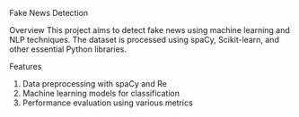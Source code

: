 Fake News Detection

Overview
This project aims to detect fake news using machine learning and NLP techniques. The dataset is processed using spaCy, Scikit-learn, and other essential Python libraries.

Features
1. Data preprocessing with spaCy and Re
2. Machine learning models for classification
3. Performance evaluation using various metrics
